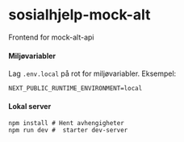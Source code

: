 # sosialhjelp-mock-alt

Frontend for mock-alt-api

#### Miljøvariabler

Lag `.env.local` på rot for miljøvariabler. Eksempel:

```
NEXT_PUBLIC_RUNTIME_ENVIRONMENT=local
```

#### Lokal server

```shell
npm install # Hent avhengigheter
npm run dev #  starter dev-server
```
